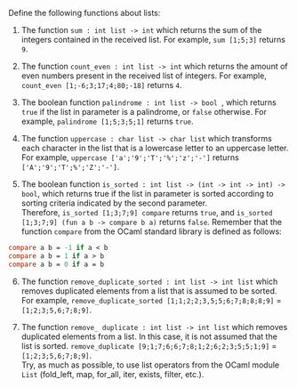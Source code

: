 Define the following functions about lists:

1. The function `sum : int list -> int` which returns the sum of the integers contained in the received list.
For example, `sum [1;5;3]` returns `9`.<br />

2. The function `count_even : int list -> int` which returns the amount of even numbers present in the received list of integers. For example, `count_even [1;-6;3;17;4;80;-18]` returns `4`.

3. The boolean function `palindrome : int list -> bool `, which returns `true` if the list in parameter is a palindrome, or `false` otherwise. For example, `palindrome [1;5;3;5;1]` returns `true`.

4. The function `uppercase : char list -> char list` which transforms each character in the list that is a lowercase letter to an uppercase letter. For example, `uppercase ['a';'9';'T';'%';'z';'-']` returns `['A';'9';'T';%';'Z';'-']`.

5. The boolean function `is_sorted : int list -> (int -> int -> int) -> bool`, which returns true if the list in parameter is sorted according to sorting criteria indicated by the second parameter.<br />
Therefore, `is_sorted [1;3;7;9] compare` returns `true`, and `is_sorted [1;3;7;9] (fun a b -> compare b a)` returns `false`. Remember that the function `compare` from the OCaml standard library is defined as follows:<br />
```ocaml
compare a b = -1 if a < b
compare a b = 1 if a > b
compare a b = 0 if a = b
```

6. The function `remove_duplicate_sorted : int list -> int list` which removes duplicated elements from a list that is assumed to be sorted. For example, `remove_duplicate_sorted [1;1;2;2;3,5;5;6;7;8;8;8;9]` = `[1;2;3;5,6;7;8;9]`.

7. The function `remove_ duplicate : int list -> int list` which removes duplicated elements from a list. In this case, it is not assumed that the list is sorted. `remove_duplicate [9;1;7;6;6;7;8;1;2;6;2;3;5;5;1;9]` = `[1;2;3;5,6;7;8;9]`.<br />
Try, as much as possible, to use list operators from the OCaml module `List` (fold_left, map, for_all, iter, exists, filter, etc.).